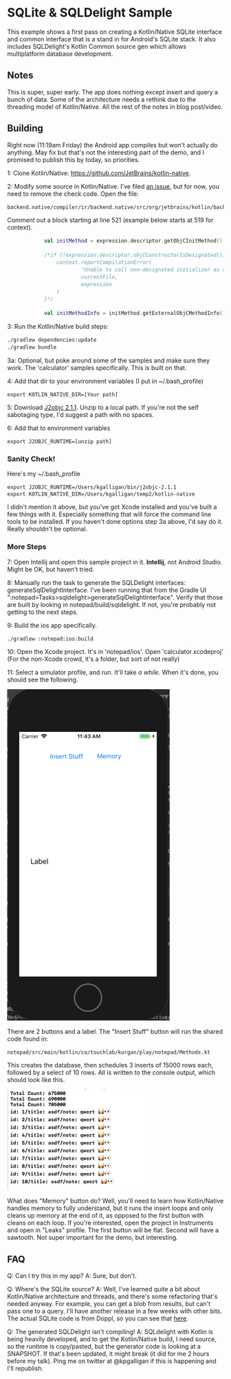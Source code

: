 # SQLite & SQLDelight Sample

This example shows a first pass on creating a Kotlin/Native SQLite interface and common interface that is a stand in for Android's
SQLite stack. It also includes SQLDelight's Kotlin Common source gen which allows multiplatform database development.

## Notes

This is super, super early. The app does nothing except insert and query a bunch of data. Some of the architecture needs a rethink 
due to the threading model of Kotlin/Native. All the rest of the notes in blog post/video.

## Building

Right now (11:19am Friday) the Android app compiles but won't actually do anything. May fix but that's not the interesting part of
the demo, and I promised to publish this by today, so priorities.

1: Clone Kotlin/Native: https://github.com/JetBrains/kotlin-native.

2: Modify some source in Kotlin/Native. I've filed [an issue](https://github.com/JetBrains/kotlin-native/issues/1539), 
but for now, you need to remove the check code. Open the file:
```
backend.native/compiler/ir/backend.native/src/org/jetbrains/kotlin/backend/konan/lower/InteropLowering.kt
```

Comment out a block starting at line 521 (example below starts at 519 for context).

```kotlin
            val initMethod = expression.descriptor.getObjCInitMethod()!!

            /*if (!expression.descriptor.objCConstructorIsDesignated()) {
                context.reportCompilationError(
                        "Unable to call non-designated initializer as super constructor",
                        currentFile,
                        expression
                )
            }*/

            val initMethodInfo = initMethod.getExternalObjCMethodInfo()!!
```

3: Run the Kotlin/Native build steps:
```bash
./gradlew dependencies:update
./gradlew bundle
```

3a: Optional, but poke around some of the samples and make sure they work. The 'calculator' samples specifically. This is 
built on that.

4: Add that dir to your environment variables (I put in ~/.bash_profile)
```
export KOTLIN_NATIVE_DIR=[Your path]
```

5: Download [J2objc 2.1.1](https://github.com/google/j2objc/releases/tag/2.1.1). Unzip to a local path. If you're not the
self sabotaging type, I'd suggest a path with no spaces.

6: Add that to environment variables
```
export J2OBJC_RUNTIME=[unzip path]
```

### Sanity Check!

Here's my ~/.bash_profile
```
export J2OBJC_RUNTIME=/Users/kgalligan/bin/j2objc-2.1.1
export KOTLIN_NATIVE_DIR=/Users/kgalligan/temp2/kotlin-native
```

I didn't mention it above, but you've got Xcode installed and you've built a few things with it. Especially something 
that will force the command line tools to be installed. If you haven't done options step 3a above, I'd say do it. Really 
shouldn't be optional.

### More Steps

7: Open Intellij and open this sample project in it. **Intellij**, not Android Studio. Might be OK, but haven't tried.

8: Manually run the task to generate the SQLDelight interfaces: generateSqlDelightInterface. I've been running that from the Gradle UI
":notepad>Tasks>sqldelight>generateSqlDelightInterface". Verify that those are built by looking in notepad/build/sqldelight. If not, 
you're probably not getting to the next steps.

9: Build the ios app specifically.

```bash
./gradlew :notepad:ios:build
```

10: Open the Xcode project. It's in 'notepad/ios'. Open 'calculator.xcodeproj' (For the non-Xcode crowd, it's a folder, but sort of not really)

11: Select a simulator profile, and run. It'll take *a while*. When it's done, you should see the following.

![simulator screen](simulatorscreen.png)

There are 2 buttons and a label. The "Insert Stuff" button will run the shared code found in: 

```
notepad/src/main/kotlin/co/touchlab/kurgan/play/notepad/Methods.kt
```

This creates the database, then schedules 3 inserts of 15000 rows each, followed by a select of 10 rows. All is written to
the console output, which should look like this.

![console out](consoleout.png)

What does "Memory" button do? Well, you'll need to learn how Kotlin/Native handles memory to fully understand, but it 
runs the insert loops and only cleans up memory at the end of it, as opposed to the first button with cleans on each loop.
If you're interested, open the project in Instruments and open in "Leaks" profile. The first button will be flat. Second will 
have a sawtooth. Not super important for the demo, but interesting.

## FAQ

Q: Can I try this in my app?
A: Sure, but don't.

Q: Where's the SQLite source?
A: Well, I've learned quite a bit about Kotlin/Native architecture and threads, and there's some refactoring that's needed anyway. For example, 
you can get a blob from results, but can't pass one to a query. I'll have another release in a few weeks with other bits. The actual SQLite 
code is from Doppl, so you can see that [here](https://doppllib.github.io/).

Q: The generated SQLDelight isn't compiling!
A: SQLdelight with Kotlin is being heavily developed, and to get the Kotlin/Native build, I need source, so the runtime is copy/pasted, but
the generator code is looking at a SNAPSHOT. If that's been updated, it might break (it did for me 2 hours before my talk). Ping me on 
twitter at @kpgalligan if this is happening and I'll republish.


